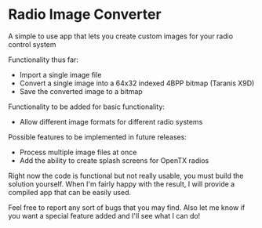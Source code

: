 # Radio Image Converter
A simple to use app that lets you create custom images for your radio control system

Functionality thus far:
- Import a single image file
- Convert a single image into a 64x32 indexed 4BPP bitmap (Taranis X9D)
- Save the converted image to a bitmap

Functionality to be added for basic functionality:
- Allow different image formats for different radio systems

Possible features to be implemented in future releases:
- Process multiple image files at once
- Add the ability to create splash screens for OpenTX radios

Right now the code is functional but not really usable, you must build the solution yourself. 
When I'm fairly happy with the result, I will provide a compiled app that can be easily used. 

Feel free to report any sort of bugs that you may find. Also let me know if you want a special feature added and I'll see what I can do!
